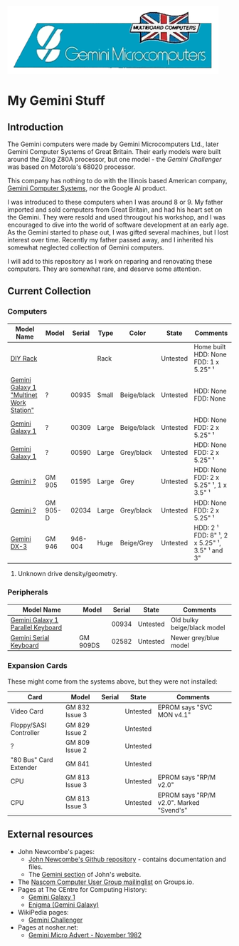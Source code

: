 ![Gamini Microcomputers logo](./Assets/gemini-microcomputers-logo.png "Gemini Microcomputers")

# My Gemini Stuff

## Introduction

The Gemini computers were made by Gemini Microcomputers Ltd., later Gemini Computer Systems of Great Britain. Their early models were built around the Zilog Z80A processor, but one model - the *Gemini Challenger* was based on Motorola's 68020 processor.

This company has nothing to do with the Illinois based American company, [Gemini Computer Systems](https://www.geminicomputersystems.com), nor the Google AI product.

I was introduced to these computers when I was around 8 or 9. My father imported and sold computers from Great Britain, and had his heart set on the Gemini. They were resold and used througout his workshop, and I was encouraged to dive into the world of software development at an early age. As the Gemini started to phase out, I was gifted several machines, but I lost interest over time. Recently my father passed away, and I inherited his somewhat neglected collection of Gemini computers.

I will add to this repository as I work on reparing and renovating these computers. They are somewhat rare, and deserve some attention.

## Current Collection

### Computers
| Model Name | Model | Serial | Type | Color | State | Comments |
|--|--|--|--|--|--|--|
| [DIY Rack](./Computers/Rack/) | | | Rack | | Untested | Home built </br> HDD: None </br> FDD: 1 x 5.25" ¹ |
| [Gemini Galaxy 1 "Multinet Work Station"](./Computers/Gemini-Galaxy-1-00935/) | ? | 00935 | Small | Beige/black | Untested | HDD: None </br> FDD: None |
| [Gemini Galaxy 1](./Computers/Gemini-Galaxy-1-00309/) | ? | 00309 | Large | Beige/black | Untested | HDD: None </br> FDD: 2 x 5.25" ¹ |
| [Gemini Galaxy 1](./Computers/Gemini-Galaxy-1-00590/) | ? | 00590 | Large | Grey/black | Untested | HDD: None </br> FDD: 2 x 5.25" ¹ |
| [Gemini ?](./Computers/Gemini-GM905-01595/) | GM 905 | 01595 | Large | Grey | Untested | HDD: None </br> FDD: 2 x 5.25" ¹, 1 x 3.5" ¹ |
| [Gemini ?](./Computers/Gemini-GM905-D-02034/) | GM 905-D | 02034 | Large | Grey/black | Untested | HDD: None </br> FDD: 2 x 5.25" ¹ |
| [Gemini DX-3](./Computers/Gemini-DX3-GM946-004/) | GM 946 | 946-004 | Huge | Beige/Grey | Untested | HDD: 2 ¹ </br> FDD: 8" ¹, 2 x 5.25" ¹, 3.5" ¹ and 3"  |

1. Unknown drive density/geometry.

### Peripherals

| Model Name | Model | Serial | State | Comments |
|--|--|--|--|--|
| [Gemini Galaxy 1 Parallel Keyboard](./Peripherals/Gemini-Galaxy-1-Keyboard-00934/) | | 00934 | Untested | Old bulky beige/black model |
| [Gemini Serial Keyboard](./Peripherals/Gemini-Keyboard-GM909DS-02582/) | GM 909DS | 02582 | Untested | Newer grey/blue model |

### Expansion Cards

These might come from the systems above, but they were not installed:

| Card | Model | Serial | State | Comments |
|--|--|--|--|--|
| Video Card | GM 832 Issue 3 | | Untested | EPROM says "SVC MON v4.1" |
| Floppy/SASI Controller | GM 829 Issue 2 | | Untested ||
| ? | GM 809 Issue 2 | | Untested ||
| "80 Bus" Card Extender | GM 841 | | Untested ||
| CPU | GM 813 Issue 3 | | Untested | EPROM says "RP/M v2.0" |
| CPU | GM 813 Issue 3 | | Untested | EPROM says "RP/M v2.0". Marked "Svend's" |

## External resources

* John Newcombe's pages:
  * [John Newcombe's Github repository](https://github.com/johnnewcombe/gemini/) - contains documentation and files.
  * The [Gemini section](https://glasstty.com/gemini-80-bus-resource/) of John's website.
* The [Nascom Computer User Group mailinglist](https://groups.io/g/Nascom-Computers) on Groups.io.
* Pages at The CEntre for Computing History:
  * [Gemini Galaxy 1](https://www.computinghistory.org.uk/det/11357/Galaxy-1/)
  * [Enigma (Gemini Galaxy)](https://www.computinghistory.org.uk/sec/4926/Enigma-(Gemini-Galaxy)/)
* WikiPedia pages:
  * [Gemini Challenger](https://en.wikipedia.org/wiki/Gemini_Challenger)
* Pages at nosher.net:
  * [Gemini Micro Advert - November 1982](https://nosher.net/archives/computers/gemini1_percw_nov82)